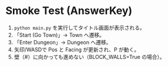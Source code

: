 # Smoke Test (AnswerKey)
1. `python main.py` を実行してタイトル画面が表示される。
2. 「Start (Go Town)」→ Town へ遷移。
3. 「Enter Dungeon」→ Dungeon へ遷移。
4. 矢印/WASDで Pos と Facing が更新され、P が動く。
5. 壁（#）に向かっても進めない（BLOCK_WALLS=True の場合）。
